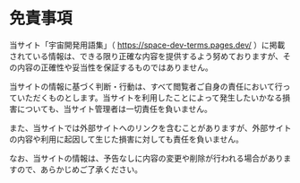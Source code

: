 # 免責事項

当サイト「宇宙開発用語集」（ https://space-dev-terms.pages.dev/ ）に掲載されている情報は、できる限り正確な内容を提供するよう努めておりますが、その内容の正確性や妥当性を保証するものではありません。

当サイトの情報に基づく判断・行動は、すべて閲覧者ご自身の責任において行っていただくものとします。当サイトを利用したことによって発生したいかなる損害についても、当サイト管理者は一切責任を負いません。

また、当サイトでは外部サイトへのリンクを含むことがありますが、外部サイトの内容や利用に起因して生じた損害に対しても責任を負いません。

なお、当サイトの情報は、予告なしに内容の変更や削除が行われる場合がありますので、あらかじめご了承ください。
